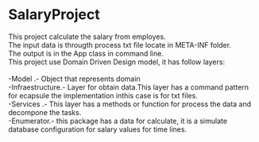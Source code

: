 # SalaryProject
<p>
This project calculate the salary from employes.</br>
The input data is througth process txt file locate in META-INF folder.</br>
The output is in the App class in command line.</br>
This project use Domain Driven Design model, it has follow layers:</br></br>
<td>
-Model .- Object that represents domain</br>
-Infraestructure.- Layer for obtain data.This layer has a command pattern for ecapsule the implementation inthis case is for   txt files.</br>
-Services .- This layer has a methods or function for process the data and decompone the tasks.</br>
-Enumerator.- this package has a data for calculate, it is a simulate database configuration for salary values for time lines.</br>  
</td>                                                                                                                                                                                 
</p>